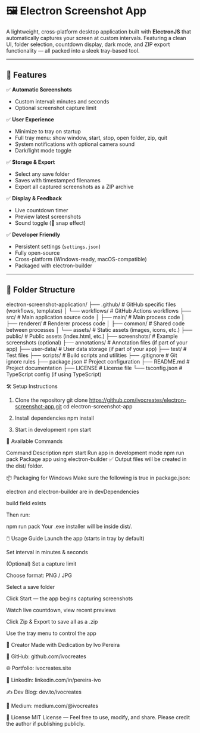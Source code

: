 # 🖼️ Electron Screenshot App

A lightweight, cross-platform desktop application built with **ElectronJS** that automatically captures your screen at custom intervals. Featuring a clean UI, folder selection, countdown display, dark mode, and ZIP export functionality — all packed into a sleek tray-based tool.

---

## 🚀 Features

✅ **Automatic Screenshots**
- Custom interval: minutes and seconds
- Optional screenshot capture limit

✅ **User Experience**
- Minimize to tray on startup
- Full tray menu: show window, start, stop, open folder, zip, quit
- System notifications with optional camera sound
- Dark/light mode toggle

✅ **Storage & Export**
- Select any save folder
- Saves with timestamped filenames
- Export all captured screenshots as a ZIP archive

✅ **Display & Feedback**
- Live countdown timer
- Preview latest screenshots
- Sound toggle (📸 snap effect)

✅ **Developer Friendly**
- Persistent settings (`settings.json`)
- Fully open-source
- Cross-platform (Windows-ready, macOS-compatible)
- Packaged with electron-builder

---

## 📁 Folder Structure
electron-screenshot-application/
├── .github/                  # GitHub specific files (workflows, templates)
│   └── workflows/            # GitHub Actions workflows
├── src/                      # Main application source code
│   ├── main/                 # Main process code
│   ├── renderer/             # Renderer process code
│   ├── common/               # Shared code between processes
│   └── assets/               # Static assets (images, icons, etc.)
├── public/                   # Public assets (index.html, etc.)
├── screenshots/              # Example screenshots (optional)
├── annotations/              # Annotation files (if part of your app)
├── user-data/                # User data storage (if part of your app)
├── test/                     # Test files
├── scripts/                  # Build scripts and utilities
├── .gitignore                # Git ignore rules
├── package.json              # Project configuration
├── README.md                 # Project documentation
├── LICENSE                   # License file
└── tsconfig.json             # TypeScript config (if using TypeScript)

🛠️ Setup Instructions

1. Clone the repository
git clone https://github.com/ivocreates/electron-screenshot-app.git
cd electron-screenshot-app

3. Install dependencies
npm install

5. Start in development
npm start


🧪 Available Commands

Command	Description
npm start	Run app in development mode
npm run pack	Package app using electron-builder
✅ Output files will be created in the dist/ folder.

📦 Packaging for Windows
Make sure the following is true in package.json:

electron and electron-builder are in devDependencies

build field exists

Then run:

npm run pack
Your .exe installer will be inside dist/.

🖱️ Usage Guide
Launch the app (starts in tray by default)

Set interval in minutes & seconds

(Optional) Set a capture limit

Choose format: PNG / JPG

Select a save folder

Click Start — the app begins capturing screenshots

Watch live countdown, view recent previews

Click Zip & Export to save all as a .zip

Use the tray menu to control the app

👤 Creator
Made with Dedication by Ivo Pereira

🔗 GitHub: github.com/ivocreates

🌐 Portfolio: ivocreates.site

💼 LinkedIn: linkedin.com/in/pereira-ivo

✍️ Dev Blog: dev.to/ivocreates

📰 Medium: medium.com/@ivocreates

📝 License
MIT License — Feel free to use, modify, and share.
Please credit the author if publishing publicly.
